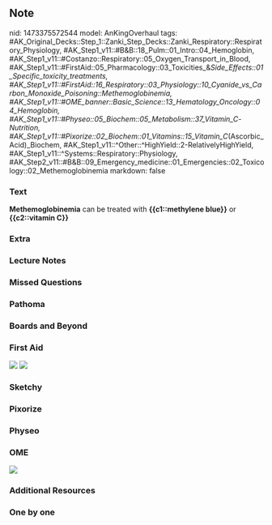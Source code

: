 ## Note
nid: 1473375572544
model: AnKingOverhaul
tags: #AK_Original_Decks::Step_1::Zanki_Step_Decks::Zanki_Respiratory::Respiratory_Physiology, #AK_Step1_v11::#B&B::18_Pulm::01_Intro::04_Hemoglobin, #AK_Step1_v11::#Costanzo::Respiratory::05_Oxygen_Transport_in_Blood, #AK_Step1_v11::#FirstAid::05_Pharmacology::03_Toxicities_&_Side_Effects::01_Specific_toxicity_treatments, #AK_Step1_v11::#FirstAid::16_Respiratory::03_Physiology::10_Cyanide_vs_Carbon_Monoxide_Poisoning::Methemoglobinemia, #AK_Step1_v11::#OME_banner::Basic_Science::13_Hematology_Oncology::04_Hemoglobin, #AK_Step1_v11::#Physeo::05_Biochem::05_Metabolism::37_Vitamin_C_-_Nutrition, #AK_Step1_v11::#Pixorize::02_Biochem::01_Vitamins::15_Vitamin_C_(Ascorbic_Acid)_Biochem, #AK_Step1_v11::^Other::^HighYield::2-RelativelyHighYield, #AK_Step1_v11::^Systems::Respiratory::Physiology, #AK_Step2_v11::#B&B::09_Emergency_medicine::01_Emergencies::02_Toxicology::02_Methemoglobinemia
markdown: false

### Text
<div>
  <b>Methemoglobinemia</b> can be treated with <b>{{c1::methylene
  blue}}</b> or <b>{{c2::vitamin C}}</b>
</div>

### Extra


### Lecture Notes


### Missed Questions


### Pathoma


### Boards and Beyond


### First Aid
<img src="tmpoI6vwu.png"> <img src="tmp0DJueV.png">

### Sketchy


### Pixorize


### Physeo


### OME
<div class="ome-widget">
  <a href=
  "https://onlinemeded.org/spa/heme-onc/hemoglobin/acquire?ref=anki">
  <img src="_OME_AnkiFlashcards_Lesson_3.png"></a>
</div>

### Additional Resources


### One by one

